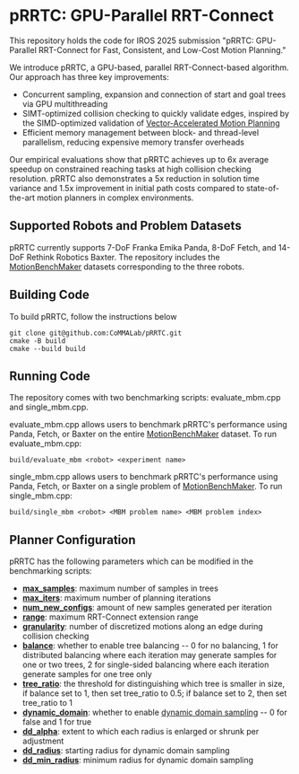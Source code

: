 # pRRTC: GPU-Parallel RRT-Connect

This repository holds the code for IROS 2025 submission "pRRTC: GPU-Parallel RRT-Connect for Fast, Consistent, and Low-Cost Motion Planning."

We introduce pRRTC, a GPU-based, parallel RRT-Connect-based algorithm. Our approach has three key improvements: 
- Concurrent sampling, expansion and connection of start and goal trees via GPU multithreading
- SIMT-optimized collision checking to quickly validate edges, inspired by the SIMD-optimized validation of [Vector-Accelerated Motion Planning](https://github.com/KavrakiLab/vamp/tree/main)
- Efficient memory management between block- and thread-level parallelism, reducing expensive memory transfer overheads

Our empirical evaluations show that pRRTC achieves up to 6x average speedup on constrained reaching tasks at high collision checking resolution. pRRTC also demonstrates a 5x reduction in solution time variance and 1.5x improvement in initial path costs compared to state-of-the-art motion planners in complex environments.

## Supported Robots and Problem Datasets
pRRTC currently supports 7-DoF Franka Emika Panda, 8-DoF Fetch, and 14-DoF Rethink Robotics Baxter. The repository includes the [MotionBenchMaker](https://github.com/KavrakiLab/motion_bench_maker) datasets corresponding to the three robots.

## Building Code
To build pRRTC, follow the instructions below
```
git clone git@github.com:CoMMALab/pRRTC.git
cmake -B build
cmake --build build
```

## Running Code
The repository comes with two benchmarking scripts: evaluate_mbm.cpp and single_mbm.cpp.

evaluate_mbm.cpp allows users to benchmark pRRTC's performance using Panda, Fetch, or Baxter on the entire [MotionBenchMaker](https://github.com/KavrakiLab/motion_bench_maker) dataset. To run evaluate_mbm.cpp:
```
build/evaluate_mbm <robot> <experiment name>
```

single_mbm.cpp allows users to benchmark pRRTC's performance using Panda, Fetch, or Baxter on a single problem of [MotionBenchMaker](https://github.com/KavrakiLab/motion_bench_maker). To run single_mbm.cpp:
```
build/single_mbm <robot> <MBM problem name> <MBM problem index>
```

## Planner Configuration
pRRTC has the following parameters which can be modified in the benchmarking scripts:
- <ins>**max_samples**</ins>: maximum number of samples in trees
- <ins>**max_iters**</ins>: maximum number of planning iterations
- <ins>**num_new_configs**</ins>: amount of new samples generated per iteration
- <ins>**range**</ins>: maximum RRT-Connect extension range
- <ins>**granularity**</ins>: number of discretized motions along an edge during collision checking
- <ins>**balance**</ins>: whether to enable tree balancing -- 0 for no balancing, 1 for distributed balancing where each iteration may generate samples for one or two trees, 2 for single-sided balancing where each iteration generate samples for one tree only
- <ins>**tree_ratio**</ins>: the threshold for distinguishing which tree is smaller in size, if balance set to 1, then set tree_ratio to 0.5; if balance set to 2, then set tree_ratio to 1
- <ins>**dynamic_domain**</ins>: whether to enable [dynamic domain sampling](https://ieeexplore.ieee.org/abstract/document/1570709) -- 0 for false and 1 for true
- <ins>**dd_alpha**</ins>: extent to which each radius is enlarged or shrunk per adjustment
- <ins>**dd_radius**</ins>: starting radius for dynamic domain sampling
- <ins>**dd_min_radius**</ins>: minimum radius for dynamic domain sampling




